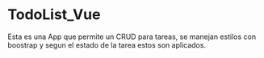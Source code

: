 # TodoList_Vue

Esta es una App que permite un CRUD para tareas, se manejan estilos con boostrap y segun el estado de la tarea estos son aplicados.
